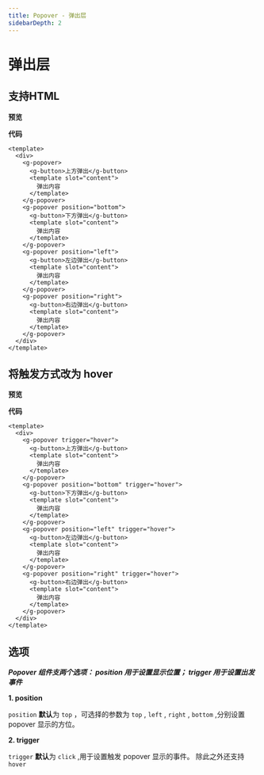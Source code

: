 ```yaml
---
title: Popover - 弹出层
sidebarDepth: 2
---
```


# 弹出层

<h2>支持HTML</h2>

**预览**

<popover-demos></popover-demos>

**代码**
```vue
<template>
  <div>
    <g-popover>
      <g-button>上方弹出</g-button>
      <template slot="content">
        弹出内容
      </template>
    </g-popover>
    <g-popover position="bottom">
      <g-button>下方弹出</g-button>
      <template slot="content">
        弹出内容
      </template>
    </g-popover>
    <g-popover position="left">
      <g-button>左边弹出</g-button>
      <template slot="content">
        弹出内容
      </template>
    </g-popover>
    <g-popover position="right">
      <g-button>右边弹出</g-button>
      <template slot="content">
        弹出内容
      </template>
    </g-popover>
  </div>
</template>
```
<h2>将触发方式改为 hover</h2>

**预览**

<popover-demos2></popover-demos2>


**代码**
```vue
<template>
  <div>
    <g-popover trigger="hover">
      <g-button>上方弹出</g-button>
      <template slot="content">
        弹出内容
      </template>
    </g-popover>
    <g-popover position="bottom" trigger="hover">
      <g-button>下方弹出</g-button>
      <template slot="content">
        弹出内容
      </template>
    </g-popover>
    <g-popover position="left" trigger="hover">
      <g-button>左边弹出</g-button>
      <template slot="content">
        弹出内容
      </template>
    </g-popover>
    <g-popover position="right" trigger="hover">
      <g-button>右边弹出</g-button>
      <template slot="content">
        弹出内容
      </template>
    </g-popover>
  </div>
</template>
```

<h2>选项</h2>

***Popover 组件支两个选项： position 用于设置显示位置； trigger 用于设置出发事件***

**1. position**

`position` **默认**为 `top` ，可选择的参数为 `top` , `left` , `right` , `bottom` ,分别设置 popover 显示的方位。

**2. trigger**

`trigger` **默认**为 `click` ,用于设置触发 popover 显示的事件。 除此之外还支持 `hover`